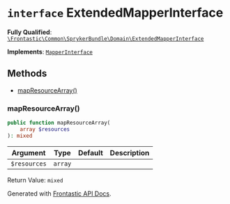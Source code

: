 # `interface`  ExtendedMapperInterface

**Fully Qualified**: [`\Frontastic\Common\SprykerBundle\Domain\ExtendedMapperInterface`](../../../../src/php/SprykerBundle/Domain/ExtendedMapperInterface.php)

**Implements**: [`MapperInterface`](MapperInterface.md)

## Methods

* [mapResourceArray()](#mapresourcearray)

### mapResourceArray()

```php
public function mapResourceArray(
    array $resources
): mixed
```

Argument|Type|Default|Description
--------|----|-------|-----------
`$resources`|`array`||

Return Value: `mixed`

Generated with [Frontastic API Docs](https://github.com/FrontasticGmbH/apidocs).
